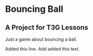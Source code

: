 # Bouncing Ball
## A Project for T3G Lessons

Just a game about bouncing a ball.

Added this line. Add added this text.